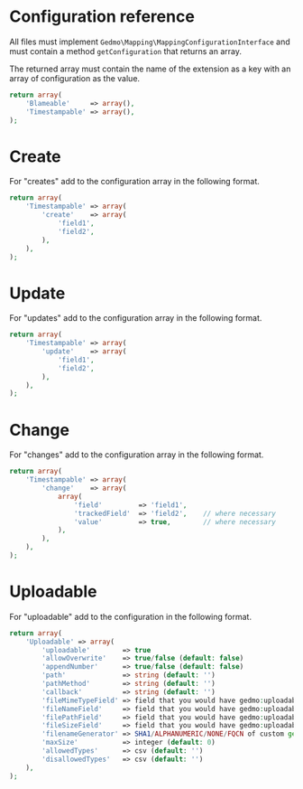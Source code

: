 # Configuration reference

All files must implement `Gedmo\Mapping\MappingConfigurationInterface` and must contain a method `getConfiguration`
that returns an array.

The returned array must contain the name of the extension as a key with an array of configuration as the value.

``` php
return array(
    'Blameable' 	=> array(),
    'Timestampable' => array(),
);
```

# Create

For "creates" add to the configuration array in the following format.

``` php
return array(
    'Timestampable' => array(
        'create'    => array(
            'field1',
            'field2',
        ),
    ),
);
```

# Update

For "updates" add to the configuration array in the following format.

``` php
return array(
    'Timestampable' => array(
        'update'    => array(
            'field1',
            'field2',
        ),
    ),
);
```

# Change

For "changes" add to the configuration array in the following format.

``` php
return array(
    'Timestampable' => array(
        'change'    => array(
            array(
                'field' 		=> 'field1',
                'trackedField' 	=> 'field2',	// where necessary
                'value' 		=> true,        // where necessary
            ),
        ),
    ),
);
```

# Uploadable

For "uploadable" add to the configuration in the following format.

``` php
return array(
    'Uploadable' => array(
        'uploadable'        => true
        'allowOverwrite'    => true/false (default: false)
        'appendNumber'      => true/false (default: false)
        'path'              => string (default: '')
        'pathMethod'        => string (default: '')
        'callback'          => string (default: '')
        'fileMimeTypeField' => field that you would have gedmo:uploadableFileMimeType
        'fileNameField'     => field that you would have gedmo:uploadableFileName
        'filePathField'     => field that you would have gedmo:uploadableFilePath
        'fileSizeField'     => field that you would have gedmo:uploadableFileSize
        'filenameGenerator' => SHA1/ALPHANUMERIC/NONE/FQCN of custom generator
        'maxSize'           => integer (default: 0)
        'allowedTypes'      => csv (default: '')
        'disallowedTypes'   => csv (default: '')
    ),
);
```
